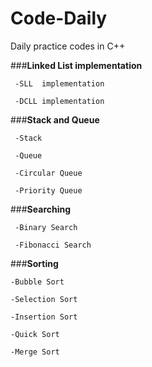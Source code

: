 # Code-Daily

  Daily practice codes in C++
  
  
  ###**Linked List implementation**

     -SLL  implementation
  
     -DCLL implementation
  
  ###**Stack and Queue**
  
     -Stack 
  
     -Queue 
  
     -Circular Queue 
  
     -Priority Queue 
  
  ###**Searching**
  
     -Binary Search
  
     -Fibonacci Search
  
  ###**Sorting**
  
    -Bubble Sort
  
    -Selection Sort
  
    -Insertion Sort
  
    -Quick Sort
  
    -Merge Sort
